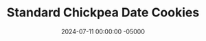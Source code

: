 ---
layout: post
title:  "Standard Chickpea Date Cookies"
date:   2024-07-11 00:00:00 -05000
categories: 
- Recipes
- Healthier Dessert
permalink: /recipes/chickpea-date-cookies
image: /assets/Food/Healthier Dessert/Chickpea Date Cookie/chickpea-date-cover.jpg
ing: chickpeadatecookie-ing
facts: chickpeadatecookie-facts
section1: 
start2: 
section2: 
start3: 
section3: 
start4: 
section4: 
start5: 
section5: 
Prep: 16
Rest: 
Cook: 14
Source1: https://m.youtube.com/watch?v=xr9EirwjC1A&pp=ygUUaGVhbHRoeSB2ZWdhbiBlYXRpbmc%3D
Source2:
whisk: https://s.samsungfood.com/9sbZQ
tags: 
- almond butter
- chocolate chips
- gluten free
- vanilla
- cookie
- nuts
- almonds
- date
- sugar free
- beans
- chickpeas
- garbanzo beans
Description: Delicious cookies made from a base of beans, dates, and natural nut butter.  Sugar free (depending on your chocolate) and oil free.  They can be vegan too (swap the milk for water and use vegan chocolate).  This is variation 1 - a standard chocolate chip cookie version. I have two other types of these cookies - <a href="/recipes/protein-chickpea-date-cookies">Peanut Protein Bean Cookies</a> and <a href="/recipes/double-chocolate-chickpea-date-cookies">Double Chocolate Chickpea Cookies</a>.  Make them all and taste test them to see which ones you like the best!
Instructions: 
- Preheat your oven to 350F, and line a cookie sheet with parchment paper.<br><br>

- Add the beans, dates, nut butter, milk (or water), vanilla, and salt to a food processor and blend until smooth<br><br>
- <center><img src="/assets/Food/Healthier Dessert/Chickpea Date Cookie/chickpea-date-unblended.jpg" alt="" class="instruction-image"></center><br>

- I've used almond butter here, but any nut butter will work, like peanut or cashew butter.  For a nut free option, use sunflower or pumpkin seed butter<br><br>

- For the beans, I've gone with chickpeas, but any other light colored bean will work, like navy, pinto, or cannellini beans.  I wouldn't recommend black or kidney beans, as the color will change<br><br>

- Add in baking soda and blend briefly, until just combined. Stir in the chocolate chips with a silicone spatula. The batter should be very loose for a cookie dough.  You can refrigerate for about 30 minutes to harden it if you desire<br><br>
- <center><img src="/assets/Food/Healthier Dessert/Chickpea Date Cookie/chickpea-date-blended.jpg" alt="" class="instruction-image"></center><br>

- Using a cookie scoop (mine is 1.5 tbsp), scoop the cookie dough onto to the pan. These cookies won't flatten or spread as they bake, and will only puff up slightly. Flatten to as wide as you'd like the finished cookies to be<br><br>
- <center><img src="/assets/Food/Healthier Dessert/Chickpea Date Cookie/chickpea-date-raw.jpg" alt="" class="instruction-image"></center><br>

- Bake for about 14 minutes at 350F, or until the tops and edges are lightly golden brown and the cookies are set to the touch<br><br>
- <center><img src="/assets/Food/Healthier Dessert/Chickpea Date Cookie/chickpea-date-raw.jpg" alt="" class="instruction-image"></center><br>

- Let cool on the pan for a few minutes to harden, then transfer to a wire rack to cool completely<br><br>
- <center><img src="/assets/Food/Healthier Dessert/Chickpea Date Cookie/chickpea-date-cool.jpg" alt="" class="instruction-image"></center>
---